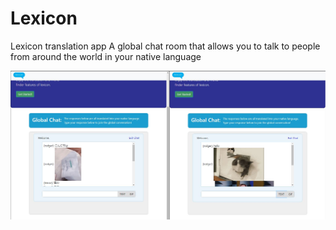 # Lexicon
Lexicon translation app
A global chat room that allows you to talk to people from around the world in your native language


![Lexicon Example](./assets/images/lexicon_example.jpg "Lexicon Example")
